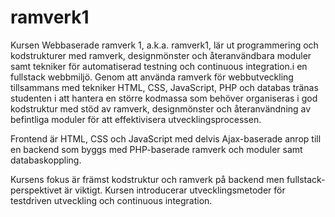 # ramverk1
Kursen Webbaserade ramverk 1, a.k.a. ramverk1, lär ut programmering och kodstrukturer med ramverk, designmönster och 
återanvändbara moduler samt tekniker för automatiserad testning och continuous integration.i en fullstack webbmiljö.
Genom att använda ramverk för webbutveckling tillsammans med tekniker HTML, CSS, JavaScript, PHP och databas tränas 
studenten i att hantera en större kodmassa som behöver organiseras i god kodstruktur med stöd av ramverk, 
designmönster och återanvändning av befintliga moduler för att effektivisera utvecklingsprocessen.

Frontend är HTML, CSS och JavaScript med delvis Ajax-baserade anrop till en backend som byggs med PHP-baserade 
ramverk och moduler samt databaskoppling.

Kursens fokus är främst kodstruktur och ramverk på backend men fullstack-perspektivet är viktigt. 
Kursen introducerar utvecklingsmetoder för testdriven utveckling och continuous integration.
